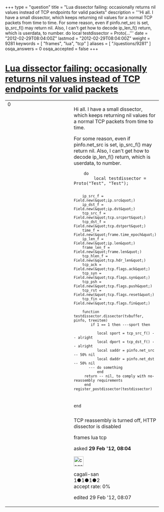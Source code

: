 +++
type = "question"
title = "Lua dissector failing: occasionally returns nil values instead of TCP endpoints for valid packets"
description = '''Hi all. I have a small dissector, which keeps returning nil values for a normal TCP packets from time to time.  For some reason, even if pinfo.net_src is set, ip_src_f() may return nil. Also, I can&#x27;t get how to decode ip_len_f() return, which is userdata, to number.  do  local testdissector = Proto(...'''
date = "2012-02-29T08:04:00Z"
lastmod = "2012-02-29T08:04:00Z"
weight = 9281
keywords = [ "frames", "lua", "tcp" ]
aliases = [ "/questions/9281" ]
osqa_answers = 0
osqa_accepted = false
+++

<div class="headNormal">

# [Lua dissector failing: occasionally returns nil values instead of TCP endpoints for valid packets](/questions/9281/lua-dissector-failing-occasionally-returns-nil-values-instead-of-tcp-endpoints-for-valid-packets)

</div>

<div id="main-body">

<div id="askform">

<table id="question-table" style="width:100%;"><colgroup><col style="width: 50%" /><col style="width: 50%" /></colgroup><tbody><tr class="odd"><td style="width: 30px; vertical-align: top"><div class="vote-buttons"><div id="post-9281-score" class="post-score" title="current number of votes">0</div><div id="favorite-count" class="favorite-count"></div></div></td><td><div id="item-right"><div class="question-body"><p>Hi all. I have a small dissector, which keeps returning nil values for a normal TCP packets from time to time.</p><p>For some reason, even if pinfo.net_src is set, ip_src_f() may return nil. Also, I can't get how to decode ip_len_f() return, which is userdata, to number.</p><pre><code>    do
        local testdissector = Proto(&quot;Test&quot;, &quot;Test&quot;);

        ip_src_f = Field.new(&quot;ip.src&quot;)
        ip_dst_f = Field.new(&quot;ip.dst&quot;)
        tcp_src_f = Field.new(&quot;tcp.srcport&quot;)
        tcp_dst_f = Field.new(&quot;tcp.dstport&quot;)
        time_f =  Field.new(&quot;frame.time_epoch&quot;)
        ip_len_f = Field.new(&quot;ip.len&quot;)
        frame_len_f = Field.new(&quot;frame.len&quot;)
        tcp_hlen_f = Field.new(&quot;tcp.hdr_len&quot;)
        tcp_ack = Field.new(&quot;tcp.flags.ack&quot;)
        tcp_syn = Field.new(&quot;tcp.flags.syn&quot;)
        tcp_psh = Field.new(&quot;tcp.flags.push&quot;)
        tcp_rst = Field.new(&quot;tcp.flags.reset&quot;)
        tcp_fin = Field.new(&quot;tcp.flags.fin&quot;)

        function testdissector.dissector(tvbuffer, pinfo, treeitem)
            if 1 == 1 then ---sport then

               local sport = tcp_src_f() -- alright
               local dport = tcp_dst_f() -- alright
               local saddr = pinfo.net_src -- 50% nil
               local daddr = pinfo.net_dst -- 50% nil
           --- do something
               end
         return -- nil, to comply with no-reassembly requirements
         end
    register_postdissector(testdissector)
end</code></pre><p>TCP reassembly is turned off, HTTP dissector is disabled</p></div><div id="question-tags" class="tags-container tags">frames lua tcp</div><div id="question-controls" class="post-controls"></div><div class="post-update-info-container"><div class="post-update-info post-update-info-user"><p>asked <strong>29 Feb '12, 08:04</strong></p><img src="https://secure.gravatar.com/avatar/9ea8d24625eb393ad806db229932b468?s=32&amp;d=identicon&amp;r=g" class="gravatar" width="32" height="32" alt="cagali-san&#39;s gravatar image" /><p>cagali-san<br />
<span class="score" title="1 reputation points">1</span><span title="1 badges"><span class="badge1">●</span><span class="badgecount">1</span></span><span title="1 badges"><span class="silver">●</span><span class="badgecount">1</span></span><span title="2 badges"><span class="bronze">●</span><span class="badgecount">2</span></span><br />
<span class="accept_rate" title="Rate of the user&#39;s accepted answers">accept rate:</span> <span title="cagali-san has no accepted answers">0%</span></p></div><div class="post-update-info post-update-info-edited"><p>edited 29 Feb '12, 08:07</p></div></div><div id="comments-container-9281" class="comments-container"></div><div id="comment-tools-9281" class="comment-tools"></div><div class="clear"></div><div id="comment-9281-form-container" class="comment-form-container"></div><div class="clear"></div></div></td></tr></tbody></table>

</div>

</div>

